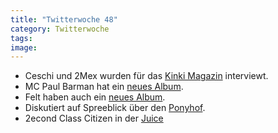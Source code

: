 ```yaml
---
title: "Twitterwoche 48"
category: Twitterwoche
tags: 
image: 
---
```


* Ceschi und 2Mex wurden für das [Kinki Magazin](http://issuu.com/kinkimag/docs/kinkimag-09-19/50) interviewt.
* MC Paul Barman hat ein [neues Album](http://www.mcpaulbarman.com/2009/11/24/thought-balloon-mushroom-cloud-press-release/).
* Felt haben auch ein [neues Album](http://ugsmag.com/2009/11/felt-felt-chewed-up-thanksgiving-videos/).
* Diskutiert auf Spreeblick über den [Ponyhof](http://www.spreeblick.com/2009/11/27/misanthrop-das-leben-ist-kein-ponyhof/).
* 2econd Class Citizen in der [Juice](http://www.e-q-x.net/news/2009/11/2econd-class-citizen-feature-in-juice-magazine/)

  

